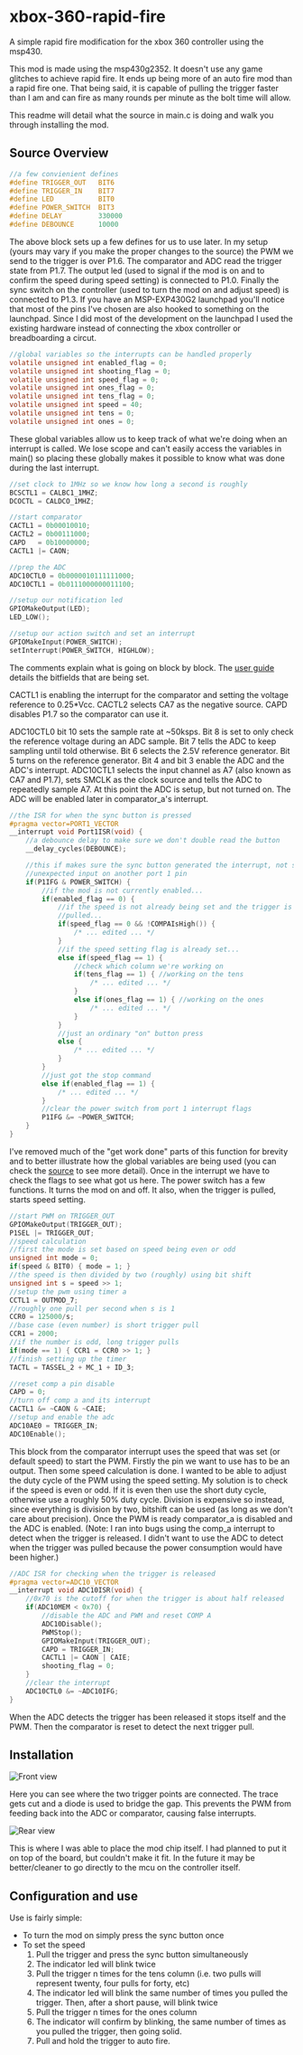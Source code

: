 # xbox-360-rapid-fire
A simple rapid fire modification for the xbox 360 controller using the msp430.

This mod is made using the msp430g2352. It doesn't use any game glitches to achieve rapid fire. It ends up being more of an auto fire mod than a rapid fire one. That being said, it is capable of pulling the trigger faster than I am and can fire as many rounds per minute as the bolt time will allow.

This readme will detail what the source in main.c is doing and walk you through installing the mod.

## Source Overview
```c
//a few convienient defines
#define TRIGGER_OUT   BIT6
#define TRIGGER_IN    BIT7
#define LED           BIT0
#define POWER_SWITCH  BIT3
#define DELAY         330000
#define DEBOUNCE      10000
```
The above block sets up a few defines for us to use later. In my setup (yours may vary if you make the proper changes to the source) the PWM we send to the trigger is over P1.6. The comparator and ADC read the trigger state from P1.7. The output led (used to signal if the mod is on and to confirm the speed during speed setting) is connected to P1.0. Finally the sync switch on the controller (used to turn the mod on and adjust speed) is connected to P1.3. If you have an MSP-EXP430G2 launchpad you'll notice that most of the pins I've chosen are also hooked to something on the launchpad. Since I did most of the development on the launchpad I used the existing hardware instead of connecting the xbox controller or breadboarding a circut.

```c
//global variables so the interrupts can be handled properly
volatile unsigned int enabled_flag = 0;
volatile unsigned int shooting_flag = 0;
volatile unsigned int speed_flag = 0;
volatile unsigned int ones_flag = 0;
volatile unsigned int tens_flag = 0;
volatile unsigned int speed = 40;
volatile unsigned int tens = 0;
volatile unsigned int ones = 0;
```
These global variables allow us to keep track of what we're doing when an interrupt is called. We lose scope and can't easily access the variables in main() so placing these globally makes it possible to know what was done during the last interrupt.

```c
//set clock to 1MHz so we know how long a second is roughly
BCSCTL1 = CALBC1_1MHZ;
DCOCTL = CALDCO_1MHZ;

//start comparator
CACTL1 = 0b00010010;
CACTL2 = 0b00111000;
CAPD   = 0b10000000;
CACTL1 |= CAON;

//prep the ADC
ADC10CTL0 = 0b0000010111111000;
ADC10CTL1 = 0b0111000000011100;

//setup our notification led
GPIOMakeOutput(LED);
LED_LOW();

//setup our action switch and set an interrupt
GPIOMakeInput(POWER_SWITCH);
setInterrupt(POWER_SWITCH, HIGHLOW);
```
The comments explain what is going on block by block. The [user guide](http://www.ti.com/lit/ug/slau144j/slau144j.pdf) details the bitfields that are being set. 

CACTL1 is enabling the interrupt for the comparator and setting the voltage reference to 0.25*Vcc. CACTL2 selects CA7 as the negative source. CAPD disables P1.7 so the comparator can use it.

ADC10CTL0 bit 10 sets the sample rate at ~50ksps. Bit 8 is set to only check the reference voltage during an ADC sample. Bit 7 tells the ADC to keep sampling until told otherwise. Bit 6 selects the 2.5V reference generator. Bit 5 turns on the reference generator. Bit 4 and bit 3 enable the ADC and the ADC's interrupt.
ADC10CTL1 selects the input channel as A7 (also known as CA7 and P1.7), sets SMCLK as the clock source and tells the ADC to repeatedly sample A7. At this point the ADC is setup, but not turned on. The ADC will be enabled later in comparator_a's interrupt.

```c
//the ISR for when the sync button is pressed
#pragma vector=PORT1_VECTOR
__interrupt void Port1ISR(void) {
	//a debounce delay to make sure we don't double read the button
	__delay_cycles(DEBOUNCE);

	//this if makes sure the sync button generated the interrupt, not some
	//unexpected input on another port 1 pin
	if(P1IFG & POWER_SWITCH) {
		//if the mod is not currently enabled...
		if(enabled_flag == 0) {
			//if the speed is not already being set and the trigger is
			//pulled...
			if(speed_flag == 0 && !COMPAIsHigh()) {
				/* ... edited ... */
			}
			//if the speed setting flag is already set...
			else if(speed_flag == 1) {
				//check which column we're working on
				if(tens_flag == 1) { //working on the tens
					/* ... edited ... */
				}
				else if(ones_flag == 1) { //working on the ones
					/* ... edited ... */
				}
			}
			//just an ordinary "on" button press
			else {
				/* ... edited ... */
			}
		}
		//just got the stop command
		else if(enabled_flag == 1) {
			/* ... edited ... */
		}
		//clear the power switch from port 1 interrupt flags
		P1IFG &= ~POWER_SWITCH;
	}
}
```
I've removed much of the "get work done" parts of this function for brevity and to better illustrate how the global variables are being used (you can check the [source](https://github.com/fraburnham/xbox-360-rapid-fire/blob/master/main.c) to see more detail). Once in the interrupt we have to check the flags to see what got us here. The power switch has a few functions. It turns the mod on and off. It also, when the trigger is pulled, starts speed setting.

```c
//start PWM on TRIGGER_OUT
GPIOMakeOutput(TRIGGER_OUT);
P1SEL |= TRIGGER_OUT;
//speed calculation
//first the mode is set based on speed being even or odd
unsigned int mode = 0;
if(speed & BIT0) { mode = 1; }
//the speed is then divided by two (roughly) using bit shift
unsigned int s = speed >> 1;
//setup the pwm using timer a
CCTL1 = OUTMOD_7;
//roughly one pull per second when s is 1
CCR0 = 125000/s;
//base case (even number) is short trigger pull
CCR1 = 2000;
//if the number is odd, long trigger pulls
if(mode == 1) { CCR1 = CCR0 >> 1; }
//finish setting up the timer
TACTL = TASSEL_2 + MC_1 + ID_3;

//reset comp a pin disable
CAPD = 0;
//turn off comp a and its interrupt
CACTL1 &= ~CAON & ~CAIE;
//setup and enable the adc
ADC10AE0 = TRIGGER_IN;
ADC10Enable();
```
This block from the comparator interrupt uses the speed that was set (or default speed) to start the PWM. Firstly the pin we want to use has to be an output. Then some speed calculation is done. I wanted to be able to adjust the duty cycle of the PWM using the speed setting. My solution is to check if the speed is even or odd. If it is even then use the short duty cycle, otherwise use a roughly 50% duty cycle. Division is expensive so instead, since everything is division by two, bitshift can be used (as long as we don't care about precision). Once the PWM is ready comparator_a is disabled and the ADC is enabled. (Note: I ran into bugs using the comp_a interrupt to detect when the trigger is released. I didn't want to use the ADC to detect when the trigger was pulled because the power consumption would have been higher.)

```c
//ADC ISR for checking when the trigger is released
#pragma vector=ADC10_VECTOR
__interrupt void ADC10ISR(void) {
	//0x70 is the cutoff for when the trigger is about half released
	if(ADC10MEM < 0x70) {
		//disable the ADC and PWM and reset COMP A
		ADC10Disable();
		PWMStop();
		GPIOMakeInput(TRIGGER_OUT);
		CAPD = TRIGGER_IN;
		CACTL1 |= CAON | CAIE;
		shooting_flag = 0;
	}
	//clear the interrupt
	ADC10CTL0 &= ~ADC10IFG;
}
```
When the ADC detects the trigger has been released it stops itself and the PWM. Then the comparator is reset to detect the next trigger pull.

## Installation
![Front view](images/IMG_20150211_122428.jpg?raw=true)

Here you can see where the two trigger points are connected. The trace gets cut and a diode is used to bridge the gap. This prevents the PWM from feeding back into the ADC or comparator, causing false interrupts.

![Rear view](images/IMG_20150211_122443.jpg?raw=true)

This is where I was able to place the mod chip itself. I had planned to put it on top of the board, but couldn't make it fit. In the future it may be better/cleaner to go directly to the mcu on the controller itself.

## Configuration and use
Use is fairly simple:
- To turn the mod on simply press the sync button once
- To set the speed
  1. Pull the trigger and press the sync button simultaneously
  2. The indicator led will blink twice
  3. Pull the trigger n times for the tens column (i.e. two pulls will represent twenty, four pulls for forty, etc)
  4. The indicator led will blink the same number of times you pulled the trigger. Then, after a short pause, will blink twice
  5. Pull the trigger n times for the ones column
  6. The indicator will confirm by blinking, the same number of times as you pulled the trigger, then going solid.
  7. Pull and hold the trigger to auto fire.
